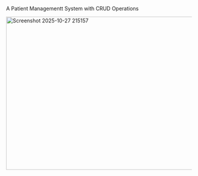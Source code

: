A Patient Managementt System with CRUD Operations

<img width="935" height="416" alt="Screenshot 2025-10-27 215157" src="https://github.com/user-attachments/assets/cb8015dc-f4d5-49d5-a036-fcf3aa03f292" />
